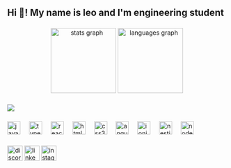 <h2 align="left">Hi 👋! My name is leo and I'm engineering student </h2>

###

<div align="center">
  <img src="https://github-readme-stats.vercel.app/api?username=opty01-10&hide_title=false&hide_rank=false&show_icons=true&include_all_commits=true&count_private=true&disable_animations=false&theme=dracula&locale=en&hide_border=false" height="150" alt="stats graph"  />
  <img src="https://github-readme-stats.vercel.app/api/top-langs?username=opty01-10&locale=en&hide_title=false&layout=compact&card_width=320&langs_count=5&theme=dracula&hide_border=false" height="150" alt="languages graph"  />
</div>

###


<img src="[[https://i.pinimg.com/originals/26/77/a3/2677a391ece36f2e68c1467a0c37cb5c.gif](https://www.google.com/imgres?q=cat%20exploding&imgurl=https%3A%2F%2Fimages.steamusercontent.com%2Fugc%2F2045250344266060061%2FDBE94834CFB0BA910311F9C7E417D511AA48A4E7%2F%3Fimw%3D512%26%26ima%3Dfit%26impolicy%3DLetterbox%26imcolor%3D%2523000000%26letterbox%3Dfalse&imgrefurl=https%3A%2F%2Fsteamcommunity.com%2Fsharedfiles%2Ffiledetails%2F%3Fl%3Dbrazilian%26id%3D3023353384&docid=pv69cYYvLTWxlM&tbnid=swQidI6hul6kjM&vet=12ahUKEwiorPLltu-MAxXwLbkGHTHVKncQM3oECBMQAA..i&w=184&h=184&hcb=2&ved=2ahUKEwiorPLltu-MAxXwLbkGHTHVKncQM3oECBMQAA)](https://encrypted-tbn0.gstatic.com/images?q=tbn:ANd9GcRU9A5yUx-Up-hKbsa_m8ATdvRRl6nL1o_mgw&s)](https://content.imageresizer.com/images/memes/cat-explosion-meme-6.jpg)"/>


###

<div align="left">
  <img src="https://cdn.jsdelivr.net/gh/devicons/devicon/icons/javascript/javascript-original.svg" height="30" alt="javascript logo"  />
  <img width="12" />
  <img src="https://cdn.jsdelivr.net/gh/devicons/devicon/icons/typescript/typescript-original.svg" height="30" alt="typescript logo"  />
  <img width="12" />
  <img src="https://cdn.jsdelivr.net/gh/devicons/devicon/icons/react/react-original.svg" height="30" alt="react logo"  />
  <img width="12" />
  <img src="https://cdn.jsdelivr.net/gh/devicons/devicon/icons/html5/html5-original.svg" height="30" alt="html5 logo"  />
  <img width="12" />
  <img src="https://cdn.jsdelivr.net/gh/devicons/devicon/icons/css3/css3-original.svg" height="30" alt="css3 logo"  />
  <img width="12" />
  <img src="https://cdn.jsdelivr.net/gh/devicons/devicon/icons/angularjs/angularjs-original.svg" height="30" alt="angularjs logo"  />
  <img width="12" />
  <img src="https://cdn.jsdelivr.net/gh/devicons/devicon/icons/ionic/ionic-original.svg" height="30" alt="ionic logo"  />
  <img width="12" />
  <img src="https://cdn.jsdelivr.net/gh/devicons/devicon/icons/nestjs/nestjs-original.svg" height="30" alt="nestjs logo"  />
  <img width="12" />
  <img src="https://cdn.jsdelivr.net/gh/devicons/devicon/icons/nodejs/nodejs-original.svg" height="30" alt="nodejs logo"  />
</div>

###

<div align="left">
  <img src="https://img.shields.io/static/v1?message=Discord&logo=discord&label=&color=7289DA&logoColor=white&labelColor=&style=for-the-badge" height="35" alt="discord logo"  />
  <img src="https://img.shields.io/static/v1?message=LinkedIn&logo=linkedin&label=&color=0077B5&logoColor=white&labelColor=&style=for-the-badge" height="35" alt="linkedin logo"  />
  <img src="https://img.shields.io/static/v1?message=Instagram&logo=instagram&label=&color=E4405F&logoColor=white&labelColor=&style=for-the-badge" height="35" alt="instagram logo"  />
</div>

###

<br clear="both">

###

<div align="left">
</div>

###
